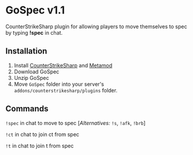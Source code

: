 # GoSpec v1.1
CounterStrikeSharp plugin for allowing players to move themselves to spec by typing **!spec** in chat.

## Installation
1. Install [CounterStrikeSharp](https://github.com/roflmuffin/CounterStrikeSharp) and [Metamod](https://www.sourcemm.net/)
2. Download GoSpec
3. Unzip GoSpec
4. Move `GoSpec` folder into your server's `addons/counterstrikesharp/plugins` folder.

## Commands
`!spec` in chat to move to spec [_Alternatives:_ `!s`, `!afk`, `!brb`]

`!ct` in chat to join ct from spec

`!t` in chat to join t from spec
